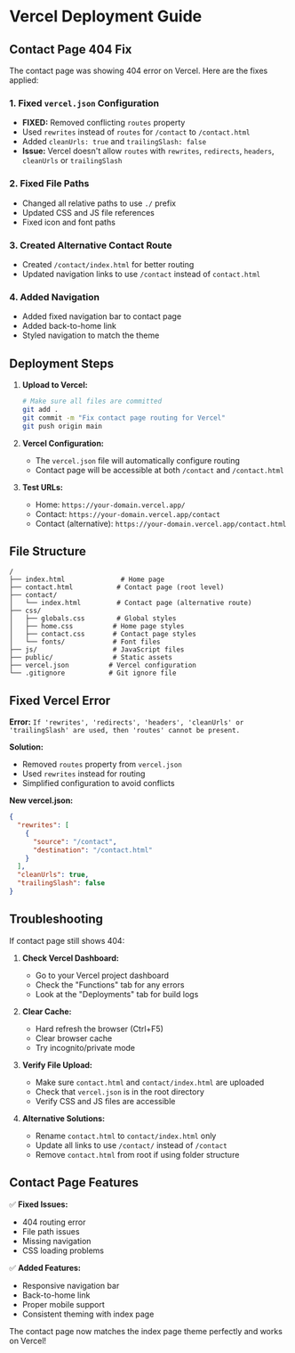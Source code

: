 # Vercel Deployment Guide

## Contact Page 404 Fix

The contact page was showing 404 error on Vercel. Here are the fixes applied:

### 1. Fixed `vercel.json` Configuration
- **FIXED:** Removed conflicting `routes` property
- Used `rewrites` instead of `routes` for `/contact` to `/contact.html`
- Added `cleanUrls: true` and `trailingSlash: false`
- **Issue:** Vercel doesn't allow `routes` with `rewrites`, `redirects`, `headers`, `cleanUrls` or `trailingSlash`

### 2. Fixed File Paths
- Changed all relative paths to use `./` prefix
- Updated CSS and JS file references
- Fixed icon and font paths

### 3. Created Alternative Contact Route
- Created `/contact/index.html` for better routing
- Updated navigation links to use `/contact` instead of `contact.html`

### 4. Added Navigation
- Added fixed navigation bar to contact page
- Added back-to-home link
- Styled navigation to match the theme

## Deployment Steps

1. **Upload to Vercel:**
   ```bash
   # Make sure all files are committed
   git add .
   git commit -m "Fix contact page routing for Vercel"
   git push origin main
   ```

2. **Vercel Configuration:**
   - The `vercel.json` file will automatically configure routing
   - Contact page will be accessible at both `/contact` and `/contact.html`

3. **Test URLs:**
   - Home: `https://your-domain.vercel.app/`
   - Contact: `https://your-domain.vercel.app/contact`
   - Contact (alternative): `https://your-domain.vercel.app/contact.html`

## File Structure
```
/
├── index.html              # Home page
├── contact.html           # Contact page (root level)
├── contact/
│   └── index.html         # Contact page (alternative route)
├── css/
│   ├── globals.css        # Global styles
│   ├── home.css          # Home page styles
│   ├── contact.css       # Contact page styles
│   └── fonts/            # Font files
├── js/                   # JavaScript files
├── public/               # Static assets
├── vercel.json          # Vercel configuration
└── .gitignore           # Git ignore file
```

## Fixed Vercel Error

**Error:** `If 'rewrites', 'redirects', 'headers', 'cleanUrls' or 'trailingSlash' are used, then 'routes' cannot be present.`

**Solution:**
- Removed `routes` property from `vercel.json`
- Used `rewrites` instead for routing
- Simplified configuration to avoid conflicts

**New vercel.json:**
```json
{
  "rewrites": [
    {
      "source": "/contact",
      "destination": "/contact.html"
    }
  ],
  "cleanUrls": true,
  "trailingSlash": false
}
```

## Troubleshooting

If contact page still shows 404:

1. **Check Vercel Dashboard:**
   - Go to your Vercel project dashboard
   - Check the "Functions" tab for any errors
   - Look at the "Deployments" tab for build logs

2. **Clear Cache:**
   - Hard refresh the browser (Ctrl+F5)
   - Clear browser cache
   - Try incognito/private mode

3. **Verify File Upload:**
   - Make sure `contact.html` and `contact/index.html` are uploaded
   - Check that `vercel.json` is in the root directory
   - Verify CSS and JS files are accessible

4. **Alternative Solutions:**
   - Rename `contact.html` to `contact/index.html` only
   - Update all links to use `/contact/` instead of `/contact`
   - Remove `contact.html` from root if using folder structure

## Contact Page Features

✅ **Fixed Issues:**
- 404 routing error
- File path issues
- Missing navigation
- CSS loading problems

✅ **Added Features:**
- Responsive navigation bar
- Back-to-home link
- Proper mobile support
- Consistent theming with index page

The contact page now matches the index page theme perfectly and works on Vercel!
